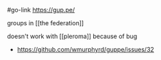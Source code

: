 #go-link https://gup.pe/

groups in [[the federation]]

doesn't work with [[pleroma]] because of bug
-	https://github.com/wmurphyrd/guppe/issues/32
